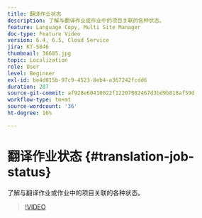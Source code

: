 ```yaml
---
title: 翻译作业状态
description: 了解与翻译作业或作业中的项目关联的各种状态。
feature: Language Copy, Multi Site Manager
doc-type: Feature Video
version: 6.4, 6.5, Cloud Service
jira: KT-5846
thumbnail: 36685.jpg
topic: Localization
role: User
level: Beginner
exl-id: be4d015b-97c9-4523-8eb4-a367242fcdd6
duration: 287
source-git-commit: af928e60410022f12207082467d3bd9b818af59d
workflow-type: tm+mt
source-wordcount: '36'
ht-degree: 16%

---
```


# 翻译作业状态 {#translation-job-status}

了解与翻译作业或作业中的项目关联的各种状态。

>[!VIDEO](https://video.tv.adobe.com/v/36685?quality=12&learn=on)

